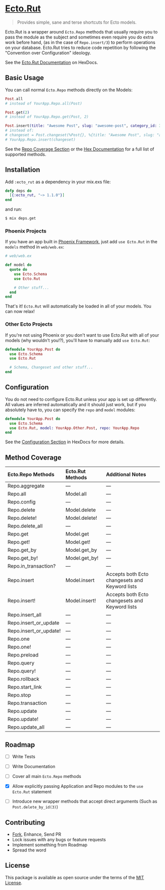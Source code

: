 [Ecto.Rut][1]
=============

> Provides simple, sane and terse shortcuts for Ecto models.

Ecto.Rut is a wrapper around `Ecto.Repo` methods that usually require you to pass
the module as the subject and sometimes even require you do extra work before hand,
(as in the case of `Repo.insert/3`) to perform operations on your database. Ecto.Rut
tries to reduce code repetition by following the "Convention over Configuration"
ideology.

See the [Ecto.Rut Documentation][1] on HexDocs.



## Basic Usage

You can call normal `Ecto.Repo` methods directly on the Models:

```elixir
Post.all
# instead of YourApp.Repo.all(Post)

Post.get(2)
# instead of YourApp.Repo.get(Post, 2)

Post.insert(title: "Awesome Post", slug: "awesome-post", category_id: 3)
# instead of:
# changeset = Post.changeset(%Post{}, %{title: "Awesome Post", slug: "awesome-post", category_id: 3})
# YourApp.Repo.insert(changeset)

```

See the [Repo Coverage Section][7] or the [Hex Documentation][1] for a full list of supported methods.



## Installation

Add `:ecto_rut` as a dependency in your mix.exs file:

```elixir
defp deps do
  [{:ecto_rut, "~> 1.1.0"}]
end
```

and run:

```bash
$ mix deps.get
```

### Phoenix Projects

If you have an app built in [Phoenix Framework][2], just add `use Ecto.Rut` in the `models` method
in `web/web.ex`:

```elixir
# web/web.ex

def model do
  quote do
    use Ecto.Schema
    use Ecto.Rut

    # Other stuff...
  end
end
```

That's it! `Ecto.Rut` will automatically be loaded in all of your models. You can now relax!


### Other Ecto Projects

If you're not using Phoenix or you don't want to use Ecto.Rut with all of your models (why wouldn't
you!?), you'll have to manually add `use Ecto.Rut`:

```elixir
defmodule YourApp.Post do
  use Ecto.Schema
  use Ecto.Rut

  # Schema, Changeset and other stuff...
end
```



## Configuration

You do not need to configure Ecto.Rut unless your app is set up differently. All values are
inferred automatically and it should just work, but if you absolutely have to, you can specify
the `repo` and `model` modules:

```elixir
defmodule YourApp.Post do
  use Ecto.Schema
  use Ecto.Rut, model: YourApp.Other.Post, repo: YourApp.Repo
end
```

See the [Configuration Section][6] in HexDocs for more details.



## Method Coverage

| Ecto.Repo Methods      | Ecto.Rut Methods | Additional Notes                               |
|:-----------------------|:-----------------|:-----------------------------------------------|
| Repo.aggregate         | —                | —                                              |
| Repo.all               | Model.all        | —                                              |
| Repo.config            | —                | —                                              |
| Repo.delete            | Model.delete     | —                                              |
| Repo.delete!           | Model.delete!    | —                                              |
| Repo.delete_all        | —                | —                                              |
| Repo.get               | Model.get        | —                                              |
| Repo.get!              | Model.get!       | —                                              |
| Repo.get_by            | Model.get_by     | —                                              |
| Repo.get_by!           | Model.get_by!    | —                                              |
| Repo.in_transaction?   | —                | —                                              |
| Repo.insert            | Model.insert     | Accepts both Ecto changesets and Keyword lists |
| Repo.insert!           | Model.insert!    | Accepts both Ecto changesets and Keyword lists |
| Repo.insert_all        | —                | —                                              |
| Repo.insert_or_update  | —                | —                                              |
| Repo.insert_or_update! | —                | —                                              |
| Repo.one               | —                | —                                              |
| Repo.one!              | —                | —                                              |
| Repo.preload           | —                | —                                              |
| Repo.query             | —                | —                                              |
| Repo.query!            | —                | —                                              |
| Repo.rollback          | —                | —                                              |
| Repo.start_link        | —                | —                                              |
| Repo.stop              | —                | —                                              |
| Repo.transaction       | —                | —                                              |
| Repo.update            | —                | —                                              |
| Repo.update!           | —                | —                                              |
| Repo.update_all        | —                | —                                              |



## Roadmap

 - [ ] Write Tests
 - [ ] Write Documentation
 - [ ] Cover all main `Ecto.Repo` methods
 - [x] Allow explicitly passing Application and Repo modules to the `use Ecto.Rut` statement
 - [ ] Introduce new wrapper methods that accept direct arguments (Such as `Post.delete_by_id(3)`)



## Contributing

 - [Fork][3], Enhance, Send PR
 - Lock issues with any bugs or feature requests
 - Implement something from Roadmap
 - Spread the word



## License

This package is available as open source under the terms of the [MIT License][4].



  [1]: https://hexdocs.pm/ecto_rut/Ecto.Rut.html
  [2]: https://github.com/phoenixframework/phoenix
  [3]: https://github.com/sheharyarn/ecto_rut/fork
  [4]: http://opensource.org/licenses/MIT
  [5]: https://hexdocs.pm/ecto_rut/Ecto.Rut.html#module-installation
  [6]: https://hexdocs.pm/ecto_rut/Ecto.Rut.html#module-configuration
  [7]: https://github.com/sheharyarn/ecto_rut#method-coverage


